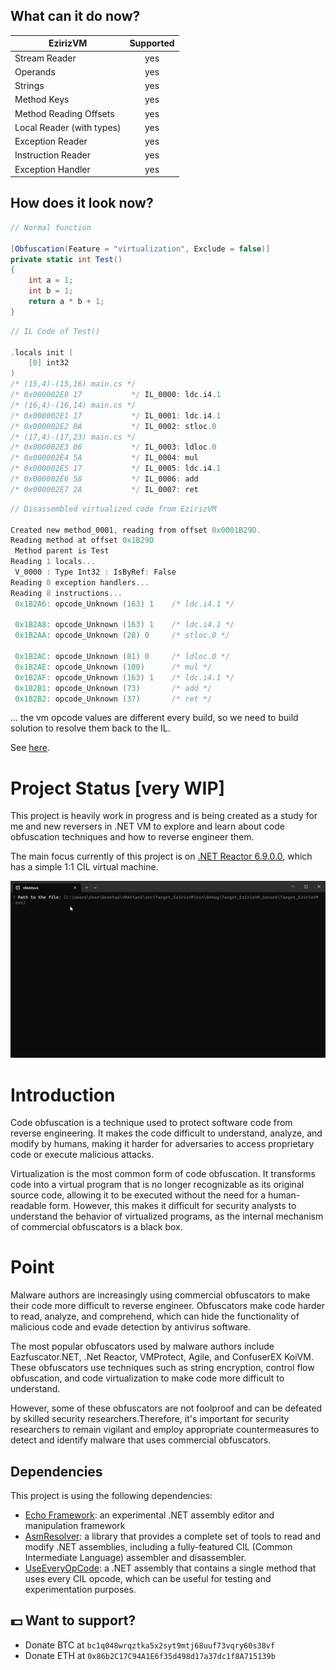 ## What can it do now?

| EzirizVM             | Supported |
|-----------------------|:---------:|
| Stream Reader         |    yes    |
| Operands              |    yes    |
| Strings               |    yes    |
| Method Keys           |    yes    |
| Method Reading Offsets|    yes    |
| Local Reader (with types)|  yes   |
| Exception Reader      |    yes    |
| Instruction Reader    |    yes    |
| Exception Handler     |    yes    |

## How does it look now?

```csharp
// Normal function 

[Obfuscation(Feature = "virtualization", Exclude = false)]
private static int Test()
{
	int a = 1;
	int b = 1;
	return a * b + 1;
}
```

```c
// IL Code of Test()

.locals init (
	[0] int32
)
/* (15,4)-(15,16) main.cs */
/* 0x000002E0 17           */ IL_0000: ldc.i4.1
/* (16,4)-(16,14) main.cs */
/* 0x000002E1 17           */ IL_0001: ldc.i4.1
/* 0x000002E2 0A           */ IL_0002: stloc.0
/* (17,4)-(17,23) main.cs */
/* 0x000002E3 06           */ IL_0003: ldloc.0
/* 0x000002E4 5A           */ IL_0004: mul
/* 0x000002E5 17           */ IL_0005: ldc.i4.1
/* 0x000002E6 58           */ IL_0006: add
/* 0x000002E7 2A           */ IL_0007: ret
```

```c
// Disassembled virtualized code from EzirizVM

Created new method_0001, reading from offset 0x0001B29D.
Reading method at offset 0x1B29D
 Method parent is Test
Reading 1 locals...
 V_0000 : Type Int32 : IsByRef: False
Reading 0 exception handlers...
Reading 8 instructions...
 0x1B2A6: opcode_Unknown (163) 1    /* ldc.i4.1 */

 0x1B2A8: opcode_Unknown (163) 1    /* ldc.i4.1 */
 0x1B2AA: opcode_Unknown (28) 0     /* stloc.0 */

 0x1B2AC: opcode_Unknown (81) 0     /* ldloc.0 */
 0x1B2AE: opcode_Unknown (100)      /* mul */
 0x1B2AF: opcode_Unknown (163) 1    /* ldc.i4.1 */
 0x1B2B1: opcode_Unknown (73)       /* add */
 0x1B2B2: opcode_Unknown (37)       /* ret */
```

... the vm opcode values are different every build, so we need to build solution to resolve them back to the IL.


See [here](https://github.com/void-stack/VMAttack/blob/dev/src/VMAttack.Pipeline/VirtualMachines/EzirizVM).


# Project Status [very WIP]

This project is heavily work in progress and is being created as a study for me and new reversers in .NET VM to explore and learn about code obfuscation techniques and how to reverse engineer them. 

The main focus currently of this project is on [.NET Reactor 6.9.0.0](https://www.eziriz.com/), which has a simple 1:1 CIL virtual machine.

<img src="assets/showcase.gif">

# Introduction

Code obfuscation is a technique used to protect software code from reverse engineering. It makes the code difficult to understand, analyze, and modify by humans, making it harder for adversaries to access proprietary code or execute malicious attacks.

Virtualization is the most common form of code obfuscation. It transforms code into a virtual program that is no longer recognizable as its original source code, allowing it to be executed without the need for a human-readable form. However, this makes it difficult for security analysts to understand the behavior of virtualized programs, as the internal mechanism of commercial obfuscators is a black box.

# Point

Malware authors are increasingly using commercial obfuscators to make their code more difficult to reverse engineer. Obfuscators make code harder to read, analyze, and comprehend, which can hide the functionality of malicious code and evade detection by antivirus software.

The most popular obfuscators used by malware authors include Eazfuscator.NET, .Net Reactor, VMProtect, Agile, and ConfuserEX KoiVM. These obfuscators use techniques such as string encryption, control flow obfuscation, and code virtualization to make code more difficult to understand.

However, some of these obfuscators are not foolproof and can be defeated by skilled security researchers.Therefore, it's important for security researchers to remain vigilant and employ appropriate countermeasures to detect and identify malware that uses commercial obfuscators.

## Dependencies

This project is using the following dependencies:
- [Echo Framework](https://github.com/Washi1337/Echo): an experimental .NET assembly editor and manipulation framework
- [AsmResolver](https://github.com/Washi1337/AsmResolver): a library that provides a complete set of tools to read and modify .NET assemblies, including a fully-featured CIL (Common Intermediate Language) assembler and disassembler.
- [UseEveryOpCode](https://github.com/0xInception/UseEveryOpCode): a .NET assembly that contains a single method that uses every CIL opcode, which can be useful for testing and experimentation purposes.


## 💵 Want to support?
- Donate BTC at `bc1q048wrqztka5x2syt9mtj68uuf73vqry60s38vf`
- Donate ETH at `0x86b2C17C94A1E6f35d498d17a37dc1f8A715139b`